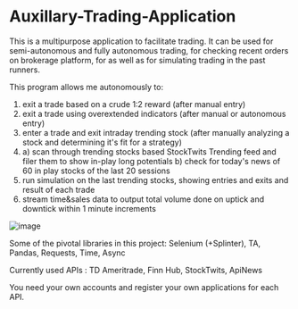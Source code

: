 # Auxillary-Trading-Application

This is a multipurpose application to facilitate trading. It can be used for semi-autonomous and fully autonomous trading, for checking recent orders on brokerage platform, for as well as for simulating trading in the past runners.

This program allows me autonomously to:
1) exit a trade based on a crude 1:2 reward (after manual entry)
2) exit a trade using overextended indicators (after manual or autonomous entry)
3) enter a trade and exit intraday trending stock (after manually analyzing a stock and determining it's fit for a strategy)
4) a) scan through trending stocks based StockTwits Trending feed and filer them to show in-play long potentials
   b) check for today's news of 60 in play stocks of the last 20 sessions
5) run simulation on the last trending stocks, showing entries and exits and result of each trade
6) stream time&sales data to output total volume done on uptick and downtick within 1 minute increments


![image](https://user-images.githubusercontent.com/43397175/81631660-582f4a00-93d6-11ea-956b-8427684ea4ca.png)


Some of the pivotal libraries in this project: Selenium (+Splinter), TA, Pandas, Requests, Time, Async 

Currently used APIs : TD Ameritrade, Finn Hub, StockTwits, ApiNews

You need your own accounts and register your own applications for each API.
